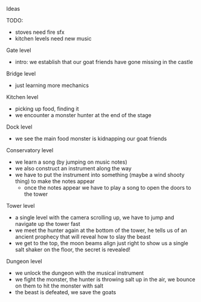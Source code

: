 Ideas

TODO:
- stoves need fire sfx
- kitchen levels need new music


Gate level
- intro: we establish that our goat friends have gone missing in the castle

Bridge level
- just learning more mechanics

Kitchen level
- picking up food, finding it
- we encounter a monster hunter at the end of the stage

Dock level
- we see the main food monster is kidnapping our goat friends

Conservatory level
- we learn a song (by jumping on music notes)
- we also construct an instrument along the way
- we have to put the instrument into something (maybe a wind shooty thing) to make the notes appear
    - once the notes appear we have to play a song to open the doors to the tower

Tower level
- a single level with the camera scrolling up, we have to jump and navigate up the tower fast
- we meet the hunter again at the bottom of the tower, he tells us of an ancient prophecy that will reveal how to slay the beast
- we get to the top, the moon beams align just right to show us a single salt shaker on the floor, the secret is revealed!

Dungeon level
- we unlock the dungeon with the musical instrument
- we fight the monster, the hunter is throwing salt up in the air, we bounce on them to hit the monster with salt
-  the beast is defeated, we save the goats